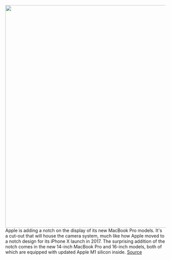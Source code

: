 <img src='https://cdn.vox-cdn.com/thumbor/c8t6lX95u3HrN87-Mop7luWdsdI=/0x0:1960x1274/1200x800/filters:focal(824x481:1136x793)/cdn.vox-cdn.com/uploads/chorus_image/image/70012025/Apple_MacBook_Pro_16_inch_Photoshop_10182021.5.jpg' width='700px' /><br/>
Apple is adding a notch on the display of its new MacBook Pro models. It's a cut-out that will house the camera system, much like how Apple moved to a notch design for its iPhone X launch in 2017. The surprising addition of the notch comes in the new 14-inch MacBook Pro and 16-inch models, both of which are equipped with updated Apple M1 silicon inside.
<a href='https://www.theverge.com/2021/10/18/22732912/apple-macbook-pro-notch-display'> Source <a/>